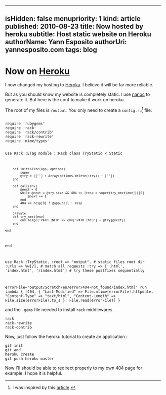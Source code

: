 -----
isHidden:       false
menupriority:   1
kind:           article
published: 2010-08-23
title: Now hosted by heroku
subtitle: Host static website on Heroku
authorName: Yann Esposito
authorUri: yannesposito.com
tags: blog
-----
# Now on [Heroku](http://heroku.com)

I now changed my hosting to [Heroku](http://heroku.com). 
I believe it will be far more reliable.

But as you should know my website is completely static.
I use [nanoc](http://nanoc.stoneship.org/) to generate it.
But here is the conf to make it work on heroku.

The root of my files is `/output`. You only need to create a `config.ru`[^1] file:

[^1]: I was inspired by this [article](http://gmarik.info/blog/2010/05/10/blogging-with-jekyll-and-heroku-for-free). 

<code class="ruby" file="config.ru">
require 'rubygems'
require 'rack'
require 'rack/contrib'
require 'rack-rewrite'
require 'mime/types'

use Rack::ETag
module ::Rack
    class TryStatic < Static

        def initialize(app, options)
            super
            @try = ([''] + Array(options.delete(:try)) + [''])
        end

        def call(env)
            @next = 0
            while @next < @try.size && 404 == (resp = super(try_next(env)))[0] 
                @next += 1
            end
            404 == resp[0] ? @app.call : resp
        end

        private
        def try_next(env)
            env.merge('PATH_INFO' => env['PATH_INFO'] + @try[@next])
        end

    end
end

use Rack::TryStatic, 
    :root => "output",                              # static files root dir
    :urls => %w[/],                                 # match all requests 
    :try => ['.html', 'index.html', '/index.html']  # try these postfixes sequentially

errorFile='output/Scratch/en/error/404-not_found/index.html'
run lambda { [404, {
                "Last-Modified"  => File.mtime(errorFile).httpdate,
                "Content-Type"   => "text/html",
                "Content-Length" => File.size(errorFile).to_s
            }, File.read(errorFile)] }
</code>

and the `.gems` file needed to install `rack` middlewares.



<pre><code class="ruby">rack
rack-rewrite
rack-contrib
</code></pre>



Now, just follow the heroku tutorial to create an application :



<pre><code class="zsh">git init
git add .
heroku create
git push heroku master
</code></pre>



Now I'll should be able to redirect properly to my own 404 page for example.
I hope it is helpful.
